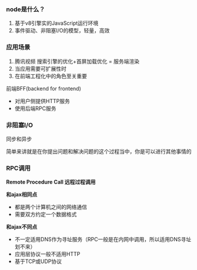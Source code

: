 ### node是什么？

1. 基于v8引擎实的JavaScript运行环境
2. 事件驱动、非阻塞I/O的模型，轻量，高效


### 应用场景

1. 腾讯视频 搜索引擎的优化+首屏加载优化 = 服务端渲染
2. 当应用需要可扩展性时
3. 在前端工程化中的角色至关重要


前端BFF(backend for frontend)
- 对用户侧提供HTTP服务
- 使用后端RPC服务

### 非阻塞I/O
同步和异步

简单来讲就是在你提出问题和解决问题的这个过程当中，你是可以进行其他事情的



### RPC调用
**Remote Procedure Call 远程过程调用**

**和ajax相同点**
- 都是两个计算机之间的网络通信
- 需要双方约定一个数据格式

**和ajax不同点**
- 不一定适用DNS作为寻址服务（RPC一般是在内网中调用，所以适用DNS寻址划不来）
- 应用层协议一般不适用HTTP
- 基于TCP或UDP协议
